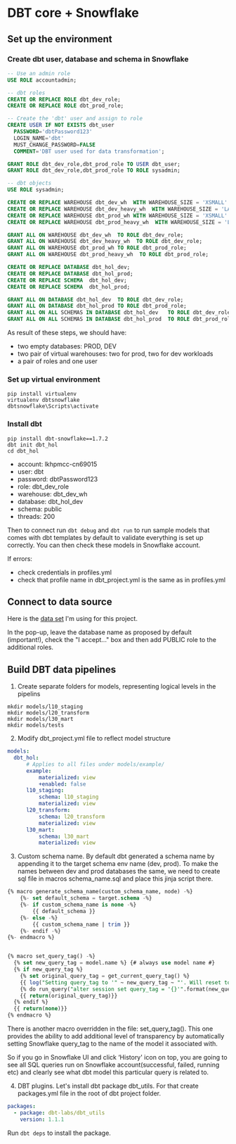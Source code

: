 # DBT core + Snowflake

## Set up the environment

### Create dbt user, database and schema in Snowflake

```sql
-- Use an admin role
USE ROLE accountadmin;

-- dbt roles
CREATE OR REPLACE ROLE dbt_dev_role;
CREATE OR REPLACE ROLE dbt_prod_role;

-- Create the 'dbt' user and assign to role
CREATE USER IF NOT EXISTS dbt_user
  PASSWORD='dbtPassword123'
  LOGIN_NAME='dbt'
  MUST_CHANGE_PASSWORD=FALSE
  COMMENT='DBT user used for data transformation';

GRANT ROLE dbt_dev_role,dbt_prod_role TO USER dbt_user;
GRANT ROLE dbt_dev_role,dbt_prod_role TO ROLE sysadmin;

-- dbt objects
USE ROLE sysadmin;

CREATE OR REPLACE WAREHOUSE dbt_dev_wh  WITH WAREHOUSE_SIZE = 'XSMALL' AUTO_SUSPEND = 60 AUTO_RESUME = TRUE MIN_CLUSTER_COUNT = 1 MAX_CLUSTER_COUNT = 1 INITIALLY_SUSPENDED = TRUE;
CREATE OR REPLACE WAREHOUSE dbt_dev_heavy_wh  WITH WAREHOUSE_SIZE = 'LARGE' AUTO_SUSPEND = 60 AUTO_RESUME = TRUE MIN_CLUSTER_COUNT = 1 MAX_CLUSTER_COUNT = 1 INITIALLY_SUSPENDED = TRUE;
CREATE OR REPLACE WAREHOUSE dbt_prod_wh WITH WAREHOUSE_SIZE = 'XSMALL' AUTO_SUSPEND = 60 AUTO_RESUME = TRUE MIN_CLUSTER_COUNT = 1 MAX_CLUSTER_COUNT = 1 INITIALLY_SUSPENDED = TRUE;
CREATE OR REPLACE WAREHOUSE dbt_prod_heavy_wh  WITH WAREHOUSE_SIZE = 'LARGE' AUTO_SUSPEND = 60 AUTO_RESUME = TRUE MIN_CLUSTER_COUNT = 1 MAX_CLUSTER_COUNT = 1 INITIALLY_SUSPENDED = TRUE;

GRANT ALL ON WAREHOUSE dbt_dev_wh  TO ROLE dbt_dev_role;
GRANT ALL ON WAREHOUSE dbt_dev_heavy_wh  TO ROLE dbt_dev_role;
GRANT ALL ON WAREHOUSE dbt_prod_wh TO ROLE dbt_prod_role;
GRANT ALL ON WAREHOUSE dbt_prod_heavy_wh  TO ROLE dbt_prod_role;

CREATE OR REPLACE DATABASE dbt_hol_dev;
CREATE OR REPLACE DATABASE dbt_hol_prod;
CREATE OR REPLACE SCHEMA  dbt_hol_dev;
CREATE OR REPLACE SCHEMA  dbt_hol_prod;

GRANT ALL ON DATABASE dbt_hol_dev  TO ROLE dbt_dev_role;
GRANT ALL ON DATABASE dbt_hol_prod TO ROLE dbt_prod_role;
GRANT ALL ON ALL SCHEMAS IN DATABASE dbt_hol_dev   TO ROLE dbt_dev_role;
GRANT ALL ON ALL SCHEMAS IN DATABASE dbt_hol_prod  TO ROLE dbt_prod_role;
```

As result of these steps, we should have:

- two empty databases: PROD, DEV
- two pair of virtual warehouses: two for prod, two for dev workloads
- a pair of roles and one user

### Set up virtual environment

```shell
pip install virtualenv
virtualenv dbtsnowflake
dbtsnowflake\Scripts\activate
```

### Install dbt
```shell
pip install dbt-snowflake==1.7.2
dbt init dbt_hol
cd dbt_hol
```

- account: lkhpmcc-cn69015
- user: dbt
- password: dbtPassword123
- role: dbt_dev_role
- warehouse: dbt_dev_wh
- database: dbt_hol_dev
- schema: public
- threads: 200

Then to connect run `dbt debug` and `dbt run` to run sample models that comes with dbt templates by default to validate everything is set up correctly.
You can then check these models in Snowflake account.

If errors:
- check credentials in profiles.yml
- check that profile name in dbt_project.yml is the same as in profiles.yml

## Connect to data source

Here is the [data set](https://app.snowflake.com/marketplace/listing/GZTSZAS2KF7/cybersyn-inc-financial-economic-essentials?available=installed) I'm using for this project.

In the pop-up, leave the database name as proposed by default (important!), check the "I accept..." box and then add PUBLIC role to the additional roles.

## Build DBT data pipelines

1. Create separate folders for models, representing logical levels in the pipelins

```shell
mkdir models/l10_staging
mkdir models/l20_transform
mkdir models/l30_mart
mkdir models/tests
```

2. Modify dbt_project.yml file to reflect model structure

```yaml
models:
  dbt_hol:
      # Applies to all files under models/example/
      example:
          materialized: view
          +enabled: false
      l10_staging:
          schema: l10_staging
          materialized: view
      l20_transform:
          schema: l20_transform
          materialized: view
      l30_mart:
          schema: l30_mart
          materialized: view
```

3. Custom schema name. By default dbt generated a schema name by appending it to the target schema env name (dev, prod). To make the names between dev and prod databases the same, we need to create sql file in macros schema_name.sql and place this jinja script there.

```sql
{% macro generate_schema_name(custom_schema_name, node) -%}
    {%- set default_schema = target.schema -%}
    {%- if custom_schema_name is none -%}
        {{ default_schema }}
    {%- else -%}
        {{ custom_schema_name | trim }}
    {%- endif -%}
{%- endmacro %}


{% macro set_query_tag() -%}
  {% set new_query_tag = model.name %} {# always use model name #}
  {% if new_query_tag %}
    {% set original_query_tag = get_current_query_tag() %}
    {{ log("Setting query_tag to '" ~ new_query_tag ~ "'. Will reset to '" ~ original_query_tag ~ "' after materialization.") }}
    {% do run_query("alter session set query_tag = '{}'".format(new_query_tag)) %}
    {{ return(original_query_tag)}}
  {% endif %}
  {{ return(none)}}
{% endmacro %}
```

There is another macro overridden in the file: set_query_tag(). This one provides the ability to add additional level of transparency by automatically setting Snowflake query_tag to the name of the model it associated with.

So if you go in Snowflake UI and click ‘History' icon on top, you are going to see all SQL queries run on Snowflake account(successful, failed, running etc) and clearly see what dbt model this particular query is related to.

4. DBT plugins. Let's install dbt package dbt_utils. For that create packages.yml file in the root of dbt project folder.

```yaml
packages:
  - package: dbt-labs/dbt_utils
    version: 1.1.1
```

Run `dbt deps` to install the package.
